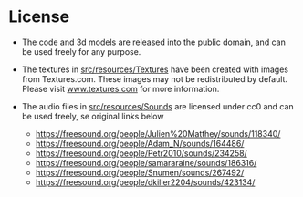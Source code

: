 
# License

- The code and 3d models are released into the public domain, and can be used freely for any purpose.


- The textures in [src/resources/Textures](src/resources/Textures) have been created with images from Textures.com. These images may not be redistributed by default. Please visit www.textures.com for more information.
 
- The audio files in  [src/resources/Sounds](src/resources/Sounds) are licensed under cc0 and can be used freely, se original links below
    
    - https://freesound.org/people/Julien%20Matthey/sounds/118340/
    - https://freesound.org/people/Adam_N/sounds/164486/
    - https://freesound.org/people/Petr2010/sounds/234258/
    - https://freesound.org/people/samararaine/sounds/186316/
    - https://freesound.org/people/Snumen/sounds/267492/
    - https://freesound.org/people/dkiller2204/sounds/423134/
